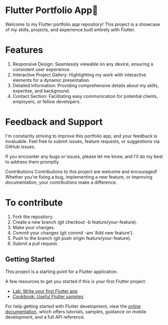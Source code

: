 # Flutter Portfolio App🚀

Welcome to my Flutter portfolio app repository! This project is a showcase of my skills, projects, and experience built entirely with Flutter.

# Features
1. Responsive Design: Seamlessly viewable on any device, ensuring a consistent user experience.
2. Interactive Project Gallery: Highlighting my work with interactive elements for a dynamic presentation.
3. Detailed Information: Providing comprehensive details about my skills, expertise, and background.
4. Contact Section: Facilitating easy communication for potential clients, employers, or fellow developers.

# Feedback and Support
I'm constantly striving to improve this portfolio app, and your feedback is invaluable. Feel free to submit issues, feature requests, or suggestions via GitHub issues.

If you encounter any bugs or issues, please let me know, and I'll do my best to address them promptly.

Contributions
Contributions to this project are welcome and encouraged! Whether you're fixing a bug, implementing a new feature, or improving documentation, your contributions make a difference.

# To contribute

1. Fork the repository.
2. Create a new branch (git checkout -b feature/your-feature).
3. Make your changes.
4. Commit your changes (git commit -am 'Add new feature').
5. Push to the branch (git push origin feature/your-feature).
6. Submit a pull request.


## Getting Started

This project is a starting point for a Flutter application.

A few resources to get you started if this is your first Flutter project:

- [Lab: Write your first Flutter app](https://docs.flutter.dev/get-started/codelab)
- [Cookbook: Useful Flutter samples](https://docs.flutter.dev/cookbook)

For help getting started with Flutter development, view the
[online documentation](https://docs.flutter.dev/), which offers tutorials,
samples, guidance on mobile development, and a full API reference.
